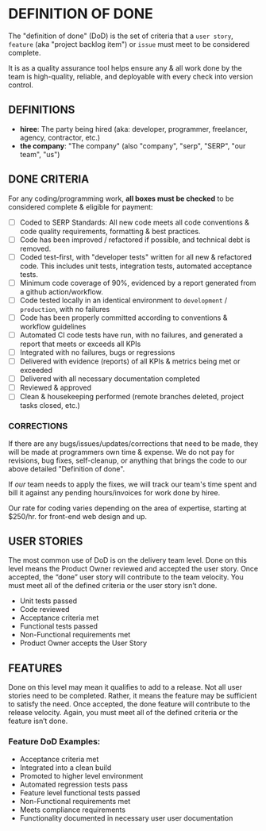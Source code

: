 # DEFINITION OF DONE

The "definition of done" (DoD) is the set of criteria that a `user story`, `feature` (aka "project backlog item") or `issue` must meet to be considered complete.

It is as a quality assurance tool helps ensure any & all work done by the team is high-quality, reliable, and deployable with every check into version control.

## DEFINITIONS

- **hiree**: The party being hired (aka: developer, programmer, freelancer, agency, contractor, etc.)
- **the company**: "The company" (also "company", "serp", "SERP", "our team", "us")


## DONE CRITERIA 

For any coding/programming work, **all boxes must be checked** to be considered complete & eligible for payment:

- [ ] Coded to SERP Standards: All new code meets all code conventions & code quality requirements, formatting & best practices.
- [ ] Code has been improved / refactored if possible, and technical debt is removed.
- [ ] Coded test-first, with "developer tests" written for all new & refactored code. This includes unit tests, integration tests, automated acceptance tests.
- [ ] Minimum code coverage of 90%, evidenced by a report generated from a github action/workflow.
- [ ] Code tested locally in an identical environment to `development` / `production`, with no failures
- [ ] Code has been properly committed according to conventions & workflow guidelines
- [ ] Automated CI code tests have run, with no failures, and generated a report that meets or exceeds all KPIs
- [ ] Integrated with no failures, bugs or regressions
- [ ] Delivered with evidence (reports) of all KPIs & metrics being met or exceeded
- [ ] Delivered with all necessary documentation completed
- [ ] Reviewed & approved
- [ ] Clean & housekeeping performed (remote branches deleted, project tasks closed, etc.)

### CORRECTIONS

If there are any bugs/issues/updates/corrections that need to be made, they will be made at programmers own time & expense. We do not pay for revisions, bug fixes, self-cleanup, or anything that brings the code to our above detailed "Definition of done".

If _our_ team needs to apply the fixes, we will track our team's time spent and bill it against any pending hours/invoices for work done by hiree.

Our rate for coding varies depending on the area of expertise, starting at $250/hr. for front-end web design and up.

## USER STORIES

The most common use of  DoD is on the delivery team level.  Done on this level means the Product Owner reviewed and accepted the user story. Once accepted, the “done” user story will  contribute to the team velocity.  You must meet all of the defined criteria or the user story isn’t done.

- Unit tests passed
- Code reviewed
- Acceptance criteria met
- Functional tests passed
- Non-Functional requirements met
- Product Owner accepts the User Story

## FEATURES

Done on this level may mean it qualifies to add to a release.  Not all user stories need to be completed. Rather, it means the feature may be sufficient to satisfy the need. Once accepted, the done feature will contribute to the release velocity.  Again, you must meet all of the defined criteria or the feature isn’t done.

### Feature DoD Examples:

- Acceptance criteria met
- Integrated into a clean build
- Promoted to higher level environment
- Automated regression tests pass
- Feature level functional tests passed
- Non-Functional requirements met
- Meets compliance requirements
- Functionality documented in necessary user user documentation



